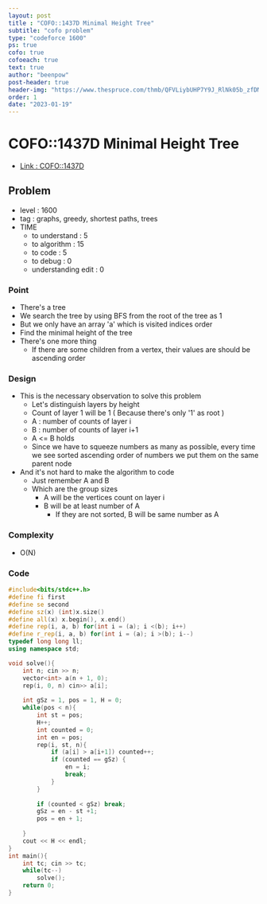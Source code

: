 ```yaml
---
layout: post
title : "COFO::1437D Minimal Height Tree"
subtitle: "cofo problem"
type: "codeforce 1600"
ps: true
cofo: true
cofoeach: true
text: true
author: "beenpow"
post-header: true
header-img: "https://www.thespruce.com/thmb/QFVLiybUHP7Y9J_RlNk05b_zfDM=/1500x0/filters:no_upscale():max_bytes(150000):strip_icc()/the-difference-between-trees-and-shrubs-3269804-01-686e6c92f4bd47e197475d2e58e16149.jpg"
order: 1
date: "2023-01-19"
---
```

# COFO::1437D Minimal Height Tree
- [Link : COFO::1437D](https://codeforces.com/problemset/problem/1437/D)


## Problem 

- level : 1600
- tag : graphs, greedy, shortest paths, trees
- TIME
  - to understand    : 5
  - to algorithm     : 15
  - to code          : 5
  - to debug         : 0
  - understanding edit : 0

### Point
- There's a tree
- We search the tree by using BFS from the root of the tree as 1
- But we only have an array 'a' which is visited indices order
- Find the minimal height of the tree
- There's one more thing
  - If there are some children from a vertex, their values are should be ascending order

### Design
- This is the necessary observation to solve this problem
  - Let's distinguish layers by height
  - Count of layer 1 will be 1 ( Because there's only '1' as root )
  - A : number of counts of layer i
  - B : number of counts of layer i+1
  - A <= B holds
  - Since we have to squeeze numbers as many as possible, every time we see sorted ascending order of numbers we put them on the same parent node
- And it's not hard to make the algorithm to code
  - Just remember A and B
  - Which are the group sizes
    - A will be the vertices count on layer i
    - B will be at least number of A 
      - If they are not sorted, B will be same number as A


### Complexity
- O(N)

### Code

```cpp
#include<bits/stdc++.h>
#define fi first
#define se second
#define sz(x) (int)x.size()
#define all(x) x.begin(), x.end()
#define rep(i, a, b) for(int i = (a); i <(b); i++)
#define r_rep(i, a, b) for(int i = (a); i >(b); i--)
typedef long long ll;
using namespace std;

void solve(){
	int n; cin >> n;
	vector<int> a(n + 1, 0);
	rep(i, 0, n) cin>> a[i];
	
	int gSz = 1, pos = 1, H = 0;
	while(pos < n){
		int st = pos;
		H++;
		int counted = 0;
		int en = pos;
		rep(i, st, n){
			if (a[i] > a[i+1]) counted++;
			if (counted == gSz) {
				en = i;
				break;
			}
		}
		
		if (counted < gSz) break;
		gSz = en - st +1;
		pos = en + 1;
		
	}
	cout << H << endl;
}
int main(){
    int tc; cin >> tc;
    while(tc--)
        solve();
    return 0;
}
```
